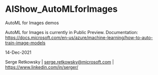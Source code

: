 # AIShow_AutoMLforImages
AutoML for Images demos

AutoML for Images is currently in Public Preview.
Documentation: https://docs.microsoft.com/en-us/azure/machine-learning/how-to-auto-train-image-models


14-Dec-2021

Serge Retkowsky | serge.retkowsky@microsoft.com | https://www.linkedin.com/in/serger/
